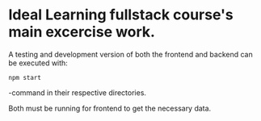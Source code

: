 # Ideal Learning fullstack course's main excercise work.

A testing and development version of both the frontend and backend can be executed with:

`npm start`

-command in their respective directories.

Both must be running for frontend to get the necessary data.